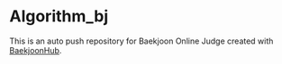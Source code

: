 # Algorithm_bj
This is an auto push repository for Baekjoon Online Judge created with [BaekjoonHub](https://github.com/BaekjoonHub/BaekjoonHub).

